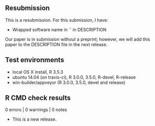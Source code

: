## Resubmission
This is a resubmission. For this submission, I have:
* Wrapped software name in `` in DESCRIPTION

Our paper is in submission without a preprint; however, we will add this paper to the DESCRIPTION file in the next release.

## Test environments
* local OS X install, R 3.5.3
* ubuntu 14.04 (on travis-ci), R 3.0.0, 3.5.0, R-devel, R-release
* win-builder/appveyor (R 3.0.0, 3.5.0, devel and release)

## R CMD check results

0 errors | 0 warnings | 0 notes

* This is a new release.
